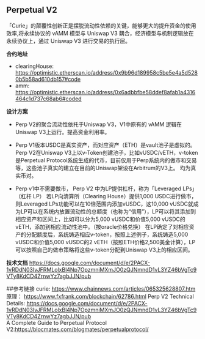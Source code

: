 ## Perpetual V2
「Curie」的颠覆性创新正是摆脱流动性依赖的关键，能够更大的提升资金的使用效率,将永续协议的 vAMM 模型与 Uniswap V3 耦合，经济模型与机制逻辑放在永续协议上，通过 Uniswap V3 进行交易的执行层。

**合约地址**
  - clearingHouse: https://optimistic.etherscan.io/address/0x9b96d189958c5be5e4a5d5280b5b58ad610db157#code
 - amm: https://optimistic.etherscan.io/address/0x6adbbfbe58ddef8afab1a4316464c1d737c68ab6#coded

**设计方案**
- Perp V2的聚合流动性依托于Uniswap V3，V1中原有的 vAMM 逻辑在Uniswap V3上运行。提高资金利用率。

- Perp V1版本USDC是真实资产，而对应资产（ETH）是vault池子是虚拟的。
Perp V2在Uniswap V3上以v-Token创建池子，比如vUSDC/vETH，v-token是Perpetual Protocol系统生成的代币，目前仅用于Perp系统内的做市和交易等，这些池子真实的建立在目前的Uniswap架设在Arbitrum的V3上。 均为真实币对。

- Perp v1中不需要做市， Perp V2 中为LP提供杠杆，称为「Leveraged LPs」（杠杆 LP）
若LP向清算所（Clearing House）提供1,000 USDC进行做市，则Leveraged LPs功能可以在10倍范围内添加vUSDC，这10,000 vUSDC就成为LP可以在系统内放置流动性的总额度（也称为“信用”），LP可以将其添加到相应资产和区间上，比如可以分为5,000 vUSDC和价值5,000 vUSDC的vETH，添加到相应流动性池中。（按oracle价格兑换）
在LP确定了对相应资产的分配额度后，系统铸造相应v-token，按照上述例子，系统铸造5,000 vUSDC和价值5,000 vUSDC的2 vETH（按照ETH价格2,500美金计算），LP可以按照自己的做市策略将这些v-token分配到Uniswap V3上的相应区间。

**技术文档**
https://docs.google.com/document/d/e/2PACX-1vRDdN03IvJFRMLolxBl4Np7OpzmniMXmJO0zQJNmndD1vL3YZ46bVgTc9VTy8KdCD4ZrnwYz7agbJJN/pub

##参考链接
curie: https://www.chainnews.com/articles/065325628807.htm
原理： https://www.fxfrank.com/blockchain/62786.html
Perp V2 Technical Details: https://docs.google.com/document/d/e/2PACX-1vRDdN03IvJFRMLolxBl4Np7OpzmniMXmJO0zQJNmndD1vL3YZ46bVgTc9VTy8KdCD4ZrnwYz7agbJJN/pub  
A Complete Guide to Perpetual Protocol V2:https://blocmates.com/blogmates/perpetualprotocol/

